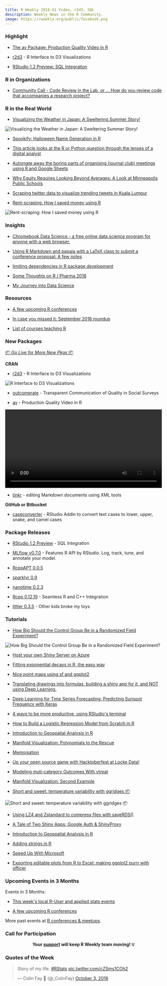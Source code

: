 ```yaml
---
title: R Weekly 2018-41 Video, r2d3, SQL
description: Weekly News in the R Community.
image: https://rweekly.org/public/facebook.png
---
```


###  Highlight

+ [The av Package: Production Quality Video in R](https://ropensci.org/technotes/2018/10/06/av-release/)


+ [r2d3](https://blog.rstudio.com/2018/10/05/r2d3-r-interface-to-d3-visualizations/) - R Interface to D3 Visualizations

+ [RStudio 1.2 Preview: SQL Integration](https://blog.rstudio.com/2018/10/02/rstudio-1-2-preview-sql/)

###  R in Organizations

+ [Community Call - Code Review in the Lab, or ... How do you review code that accompanies a research project?](https://ropensci.org/blog/2018/10/05/commcall-oct2018/)


### R in the Real World

+ [Visualizing the Weather in Japan: A Sweltering Summer Story!](https://ryo-n7.github.io/2018-10-04-visualize-weather-in-japan/)

![Visualizing the Weather in Japan: A Sweltering Summer Story!](https://i.imgur.com/3nEmchc.png)

+ [Spookify: Halloween Name Generation in R](https://masalmon.eu/2018/10/05/spookify/)


+ [This article looks at the R or Python question through the lenses of a digital analyst](https://medium.com/innovation-machine/choosing-between-r-and-python-a-digital-analysts-guide-b7103f80aa4e)

+ [Automate away the boring parts of organising (journal club) meetings using R and Google Sheets](https://www.granvillematheson.com/post/reminder-bot/)

+ [Why Equity Requires Looking Beyond Averages: A Look at Minneapolis Public Schools](https://ivelasq.rbind.io/blog/why-disaggregate-data/)

+ [Scraping twitter data to visualize trending tweets in Kuala Lumpur](https://duttashi.github.io/blog/scraping-twitter-data-to-analyse-trends-in-KL/)


+ [Rent-scraping: How I saved money using R](http://embracingtherandom.com/r/web-scraping/rent-scraping/)

![Rent-scraping: How I saved money using R](https://raw.githubusercontent.com/rweekly/image/master/2018/rolling_rent.png)

### Insights

+ [Chromebook Data Science - a free online data science program for anyone with a web browser.](https://simplystatistics.org/2018/10/01/chromebook-data-science-an-online-data-science-program-for-anyone-with-a-web-browser/)

+ [Using R Markdown and papaja with a LaTeX class to submit a conference proposal: A few notes](https://jrosen48.github.io/blog/using-r-markdown-with-a-latex-class-a-few-notes/)

+ [limiting dependencies in R package development](https://recology.info/2018/10/limiting-dependencies/)

+ [Some Thoughts on R / Pharma 2018](https://rviews.rstudio.com/2018/10/03/some-thoughts-on-r-pharma-2018/)

+ [My Journey into Data Science](https://theartandscienceofdata.wordpress.com/2018/01/07/my-journey-into-data-science/)


###  Resources

+ [A few upcoming R conferences](http://blog.revolutionanalytics.com/2018/10/a-few-upcoming-r-conferences.html)

+ [In case you missed it: September 2018 roundup](http://blog.revolutionanalytics.com/2018/10/in-case-you-missed-it-september-2018-roundup.html)

+ [List of courses teaching R](https://github.com/rstudio-education/rstats-ed)

###  New Packages

<p class="added-hostname"><a href="https://rweekly.org/live" target="_blank" class="externalLink">📦 <i>Go Live for More New Pkgs</i> 📦</a></p>

**CRAN**

+ [r2d3](https://blog.rstudio.com/2018/10/05/r2d3-r-interface-to-d3-visualizations/) - R Interface to D3 Visualizations

![R Interface to D3 Visualizations](https://raw.githubusercontent.com/rweekly/image/master/2018/r2d3.gif)

+ [outcomerate](https://ropensci.org/blog/2018/10/02/outcomerate/) - Transparent Communication of Quality in Social Surveys

+ [av](https://ropensci.org/technotes/2018/10/06/av-release/) - Production Quality Video in R

<video width="100%" controls="">
<source src="https://jeroen.github.io/videos/smooth.mp4" type="video/mp4">
Your browser does not support the video tag.
</video>

+ [tinkr](https://ropensci.org/technotes/2018/10/01/tinkr/) - editing Markdown documents using XML tools


**GitHub or Bitbucket**

+ [caseconverter](https://github.com/strboul/caseconverter) - RStudio Addin to convert text cases to lower, upper, snake, and camel cases


### Package Releases

+ [RStudio 1.2 Preview](https://blog.rstudio.com/2018/10/02/rstudio-1-2-preview-sql/) - SQL Integration

+ [MLflow v0.7.0](https://databricks.com/blog/2018/10/03/mlflow-v0-7-0-features-new-r-api-by-rstudio.html) - Features R API by RStudio. Log, track, tune, and annotate your model.

+ [RcppAPT 0.0.5](http://dirk.eddelbuettel.com/blog/2018/09/29#rcppapt_0.0.5)


+ [sparklyr 0.9](https://blog.rstudio.com/2018/10/01/sparklyr-0-9/)

+ [nanotime 0.2.3](http://dirk.eddelbuettel.com/blog/2018/09/30#nanotime_0.2.3)


+ [Rcpp 0.12.19](http://dirk.eddelbuettel.com/blog/2018/10/01#rcpp_0.12.19) - Seamless R and C++ Integration

+ [littler 0.3.5](http://dirk.eddelbuettel.com/blog/2018/10/04#littler-0.3.5) - Other kids broke my toys

###  Tutorials

+ [How Big Should the Control Group Be in a Randomized Field Experiment?](https://mark-white-ctlg.squarespace.com/blog/control-size)

![How Big Should the Control Group Be in a Randomized Field Experiment?](https://raw.githubusercontent.com/rweekly/image/master/2018/control.png)

+ [Host your own Shiny Server on Azure](http://myyearindata.com/2018/running-your-own-shiny-server-on-azure/)

+ [Fitting exponential decays in R, the easy way](http://douglas-watson.github.io/post/2018-09_exponential_curve_fitting/)


+ [Nice point maps using sf and ggplot2](https://luisdva.github.io/rstats/mapssf-eng/)

+ [Translating drawings into formulas, building a shiny app for it, and NOT using Deep Learning.](http://giorasimchoni.com/2018/09/28/2018-09-28-for-mulan/)


+ [Deep Learning for Time Series Forecasting: Predicting Sunspot Frequency with Keras](https://tensorflow.rstudio.com/blog/sunspots-lstm.html)

+ [4 ways to be more productive, using RStudio's terminal](https://jozefhajnala.gitlab.io/r/r905-rstudio-terminal/)


+ [How to Build a Logistic Regression Model from Scratch in R](http://theautomatic.net/2018/10/02/how-to-build-a-logistic-regression-model-from-scratch-in-r/)

+ [Introduction to Geospatial Analysis in R](https://roh.engineering/post/introduction-to-geospatial-analysis-in-r/)

+ [Manifold Visualization: Polynomials to the Rescue](https://matloff.wordpress.com/2018/09/30/manifold-visualization-polynomials-to-the-rescue/)

+ [Memoisation](https://coolbutuseless.github.io/2018/10/01/memoisation/)


+ [Up your open source game with Hacktoberfest at Locke Data!](https://itsalocke.com/blog/up-your-open-source-game-with-hacktoberfest-at-locke-data/)

+ [Modeling muti-category Outcomes With vtreat](http://www.win-vector.com/blog/2018/10/modeling-muti-category-outcomes-with-vtreat/)

+ [Manifold Visualization: Second Example](https://matloff.wordpress.com/2018/10/01/manifold-visualization-second-example/)

+ [Short and sweet: temperature variability with ggridges 📦](https://austinwehrwein.com/data-visualization/weather/)

![Short and sweet: temperature variability with ggridges 📦](https://raw.githubusercontent.com/rweekly/image/master/2018/temp-weather.png)

+ [Using LZ4 and Zstandard to compress files with saveRDS()](https://coolbutuseless.github.io/2018/10/02/using-lz4-and-zstandard-to-compress-files-with-saverds/)


+ [A Tale of Two Shiny Apps: Google Auth & ShinyProxy](https://rtask.thinkr.fr/blog/a-tale-of-two-shiny-apps-google-auth-shinyproxy/)

+ [Introduction to Geospatial Analysis in R](https://roh.engineering/post/introduction-to-geospatial-analysis-in-r/)

+ [Adding strings in R](https://jcarroll.com.au/2018/10/06/adding-strings-in-r/)


+ [Speed Up With Microsoft](https://itsalocke.com/blog/speed-up-with-microsoft/)

+ [Exporting editable plots from R to Excel: making ggplot2 purrr with officer](http://www.brodrigues.co/blog/2018-10-05-ggplot2_purrr_officer/)

<!--<div class="post-more-begi
n"></div><div class="post-more-end"></div>-->


###  Upcoming Events in 3 Months

Events in 3 Months:

+ [This week's local R-User and applied stats events](https://community.rstudio.com/c/irl)

+ [A few upcoming R conferences](http://blog.revolutionanalytics.com/2018/10/a-few-upcoming-r-conferences.html)

More past events at [R conferences & meetups](https://conf.rweekly.org).




###  Call for Participation



<p class="hide-support added-hostname support-rweekly" style="text-align: center;font-weight: bold;">Your <a class="non-visited externalLink" href="https://www.patreon.com/rweekly" onclick="pas(this)">support</a> will keep R Weekly team moving! 💡</p>

###  Quotes of the Week

<blockquote class="twitter-tweet" data-lang="en"><p lang="en" dir="ltr">Story of my life. <a href="https://twitter.com/hashtag/RStats?src=hash&amp;ref_src=twsrc%5Etfw">#RStats</a> <a href="https://t.co/cZSms1COh2">pic.twitter.com/cZSms1COh2</a></p>&mdash; Colin Fay 🤘 (@_ColinFay) <a href="https://twitter.com/_ColinFay/status/1047461505258721285?ref_src=twsrc%5Etfw">October 3, 2018</a></blockquote>

